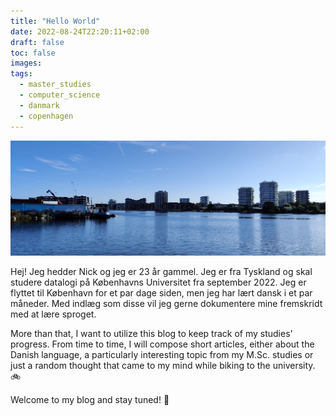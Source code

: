```yaml
---
title: "Hello World"
date: 2022-08-24T22:20:11+02:00
draft: false
toc: false
images:
tags:
  - master_studies
  - computer_science
  - danmark
  - copenhagen
---
```


![Hello Copenhagen!](/static/copenhagen_helloworld.jpg)

Hej! Jeg hedder Nick og jeg er 23 år gammel. Jeg er fra Tyskland og skal studere datalogi på Københavns Universitet fra september 2022. 
Jeg er flyttet til København for et par dage siden, men jeg har lært dansk i et par måneder. Med indlæg som disse vil jeg gerne dokumentere mine fremskridt med at lære sproget.

More than that, I want to utilize this blog to keep track of my studies' progress. From time to time, I will compose short articles, either about the Danish language, a particularly interesting topic from my M.Sc. studies or just a random thought that came to my mind while biking to the university. :bike:

Welcome to my blog and stay tuned! :book: